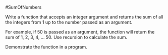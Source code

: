 #SumOfNumbers

Write a function that accepts an integer argument and returns the sum of all the integers from 1 up to the number passed as an argument. 

For example, if 50 is passed as an argument, the function will return the sum of 1, 2, 3, 4, … 50. Use recursion to calculate the sum. 

Demonstrate the function in a program. 

